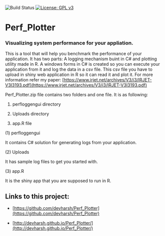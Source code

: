 ![Build Status](https://travis-ci.org/devharsh/Perf_Plotter.svg?branch=master) [![License: GPL v3](https://img.shields.io/badge/License-GPL%20v3-blue.svg)](https://www.gnu.org/licenses/gpl-3.0)

# Perf_Plotter
### Visualizing system performance for your appliation.

This is a tool that will help you benchmark the performance of your application. It has two parts: A logging mechanism buint in C# and plotting utility made in R. A windows forms in C# is created so you can execute your application from it and log the data in a csv file. This csv file you have to upload in shiny web application in R so it can read it and plot it. For more information refer my paper: [https://www.irjet.net/archives/V3/i3/IRJET-V3I3193.pdf](https://www.irjet.net/archives/V3/i3/IRJET-V3I3193.pdf)

Perf_Plotter.zip file contains two folders and one file. It is as following:

1. perfloggengui directory

2. Uploads directory

3. app.R file

(1) perfloggengui

It contains C# solution for generating logs from your application.

(2) Uploads

It has sample log files to get you started with.

(3) app.R

It is the shiny app that you are supposed to run in R.

## Links to this project:

* [https://github.com/devharsh/Perf_Plotter](https://github.com/devharsh/Perf_Plotter)

* [http://devharsh.github.io/Perf_Plotter/](http://devharsh.github.io/Perf_Plotter/)
